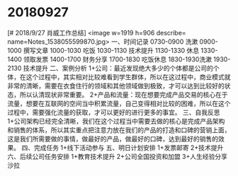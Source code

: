# 20180927

[# 2018/9/27 肖威工作总结]
<image w=1919 h=906 describe= name=Notes_1538055599870.jpg>
一、时间记录
0730-0900 洗漱
0900-1000 撰写文章
1000-1030 吃饭
1030-1130 技术提升
1130-1330 休息
1330-1400 领取发票
1400-1700 财务分享
1700-1830 吃饭休息
1830-1930洗漱
1930-2130 技术提升
二、案例分析
1+公司：最近发现绝大多少的个体都是公司的个体，在这个过程中，其实相对比较难看到学生群体，所以在这过程中，商业模式就非常的清晰，需要在衣食住行的领域和其他领域做到极致，才可以达到比较好的状态，所以认清现状非常重要。
2+产品和流量：现在想要完成产品交易的核心在于流量，想要在互联网的空间当中积累流量，自己变得相对比较的困难，所以在这个过程中，需要强化流量的获取，才可以更好的进行更多的事宜。
三、自我反思
1+公司架构已经完全清晰，我们在这个过程当中需要去做的核心是完成产品架构和销售的体系，所以其实重点把注意力放在我们的产品的打造和口碑的营销上面，这是我们所需要做的事情，做最好的产品，做最好的口碑，达到最好的销售的效果。
四、完成任务
1+线下活动参与
五、明日计划安排
1+发票邮寄
2+技术提升
六、后续公司任务安排
1+教育技术提升
2+公司全国投资和加盟
3+人生经验分享沙拉
